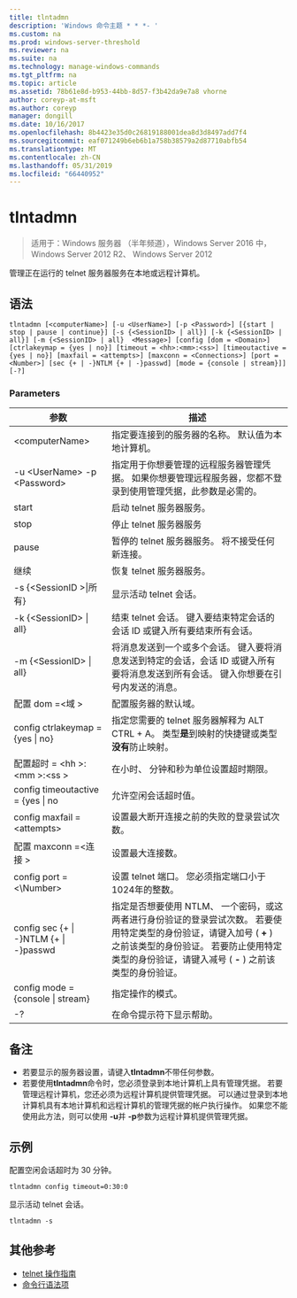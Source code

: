 ```yaml
---
title: tlntadmn
description: 'Windows 命令主题 * * *- '
ms.custom: na
ms.prod: windows-server-threshold
ms.reviewer: na
ms.suite: na
ms.technology: manage-windows-commands
ms.tgt_pltfrm: na
ms.topic: article
ms.assetid: 78b61e8d-b953-44bb-8d57-f3b42da9e7a8 vhorne
author: coreyp-at-msft
ms.author: coreyp
manager: dongill
ms.date: 10/16/2017
ms.openlocfilehash: 8b4423e35d0c26819188001dea8d3d8497add7f4
ms.sourcegitcommit: eaf071249b6eb6b1a758b38579a2d87710abfb54
ms.translationtype: MT
ms.contentlocale: zh-CN
ms.lasthandoff: 05/31/2019
ms.locfileid: "66440952"
---
```

# <a name="tlntadmn"></a>tlntadmn

>适用于：Windows 服务器 （半年频道），Windows Server 2016 中，Windows Server 2012 R2、 Windows Server 2012

管理正在运行的 telnet 服务器服务在本地或远程计算机。   
## <a name="syntax"></a>语法  
```  
tlntadmn [<computerName>] [-u <UserName>] [-p <Password>] [{start | stop | pause | continue}] [-s {<SessionID> | all}] [-k {<SessionID> | all}] [-m {<SessionID> | all}  <Message>] [config [dom = <Domain>] [ctrlakeymap = {yes | no}] [timeout = <hh>:<mm>:<ss>] [timeoutactive = {yes | no}] [maxfail = <attempts>] [maxconn = <Connections>] [port = <Number>] [sec {+ | -}NTLM {+ | -}passwd] [mode = {console | stream}]] [-?]  
```  
### <a name="parameters"></a>Parameters  

|                   参数                    |                                                                                                                                                       描述                                                                                                                                                        |
|------------------------------------------------|--------------------------------------------------------------------------------------------------------------------------------------------------------------------------------------------------------------------------------------------------------------------------------------------------------------------------|
|                \<computerName>                 |                                                                                                                    指定要连接到的服务器的名称。 默认值为本地计算机。                                                                                                                    |
|         -u \<UserName> -p \<Password>          |                                                指定用于你想要管理的远程服务器管理凭据。 如果你想要管理远程服务器，您都不登录到使用管理凭据，此参数是必需的。                                                |
|                     start                      |                                                                                                                                            启动 telnet 服务器服务。                                                                                                                                             |
|                      stop                      |                                                                                                                                             停止 telnet 服务器服务                                                                                                                                              |
|                     pause                      |                                                                                                                          暂停的 telnet 服务器服务。 将不接受任何新连接。                                                                                                                          |
|                    继续                    |                                                                                                                                            恢复 telnet 服务器服务。                                                                                                                                            |
|          -s {\<SessionID >&#124;所有}          |                                                                                                                                             显示活动 telnet 会话。                                                                                                                                             |
|          -k {\<SessionID> &#124; all}          |                                                                                                        结束 telnet 会话。 键入要结束特定会话的会话 ID 或键入所有要结束所有会话。                                                                                                         |
|    -m {\<SessionID> &#124; all}  <Message>     |                                                   将消息发送到一个或多个会话。 键入要将消息发送到特定的会话，会话 ID 或键入所有要将消息发送到所有会话。 键入你想要在引号内发送的消息。                                                   |
|             配置 dom =\<域 >             |                                                                                                                                      配置服务器的默认域。                                                                                                                                       |
|      config ctrlakeymap = {yes &#124; no}      |                                                                                     指定您需要的 telnet 服务器解释为 ALT CTRL + A。 类型**是**到映射的快捷键或类型**没有**防止映射。                                                                                     |
|       配置超时 = \<hh >:\<mm >:\<ss >       |                                                                                                                                 在小时、 分钟和秒为单位设置超时期限。                                                                                                                                 |
|     config timeoutactive = {yes &#124; no      |                                                                                                                                            允许空闲会话超时值。                                                                                                                                             |
|          config maxfail = \<attempts>          |                                                                                                                          设置最大断开连接之前的失败的登录尝试次数。                                                                                                                          |
|        配置 maxconn =\<连接 >         |                                                                                                                                         设置最大连接数。                                                                                                                                          |
|            config port = <\Number>             |                                                                                                                    设置 telnet 端口。 您必须指定端口小于 1024年的整数。                                                                                                                    |
| config sec {+ &#124; -}NTLM {+ &#124; -}passwd | 指定是否想要使用 NTLM、 一个密码，或这两者进行身份验证的登录尝试次数。 若要使用特定类型的身份验证，请键入加号 ( **+** ) 之前该类型的身份验证。 若要防止使用特定类型的身份验证，请键入减号 ( **-** ) 之前该类型的身份验证。 |
|     config mode = {console &#124; stream}      |                                                                                                                                             指定操作的模式。                                                                                                                                             |
|                       -?                       |                                                                                                                                           在命令提示符下显示帮助。                                                                                                                                           |

## <a name="remarks"></a>备注  
-   若要显示的服务器设置，请键入**tlntadmn**不带任何参数。  
-   若要使用**tlntadmn**命令时，您必须登录到本地计算机上具有管理凭据。 若要管理远程计算机，您还必须为远程计算机提供管理凭据。 可以通过登录到本地计算机具有本地计算机和远程计算机的管理凭据的帐户执行操作。 如果您不能使用此方法，则可以使用 **-u**并 **-p**参数为远程计算机提供管理凭据。  

## <a name="BKMK_Examples"></a>示例  
配置空闲会话超时为 30 分钟。  
```  
tlntadmn config timeout=0:30:0  
```  
显示活动 telnet 会话。  
```  
tlntadmn -s  
```  

## <a name="additional-references"></a>其他参考  
-   [telnet 操作指南](https://technet.microsoft.com/library/cc753164(v=ws.10).aspx)  
-   [命令行语法项](command-line-syntax-key.md)  
